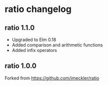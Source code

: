 # ratio changelog

## ratio 1.1.0

* Upgraded to Elm 0.18
* Added comparison and arithmetic functions
* Added infix operators

## ratio 1.0.0

Forked from https://github.com/imeckler/ratio
